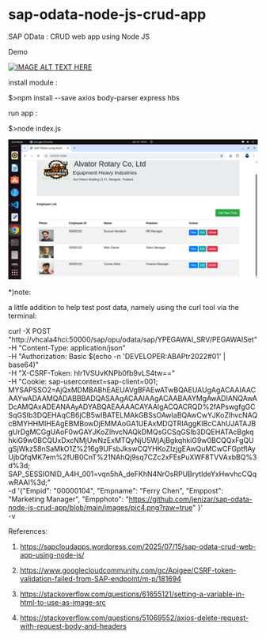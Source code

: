 # sap-odata-node-js-crud-app
SAP OData : CRUD web app using Node JS

Demo

[![IMAGE ALT TEXT HERE](http://img.youtube.com/vi/_RzTsiJ2hTA/0.jpg)](http://www.youtube.com/watch?v=_RzTsiJ2hTA)

install module :

$>npm install --save axios body-parser express hbs

run app : 

$>node index.js

![alt text](https://github.com/jenizar/sap-odata-node-js-crud-app/blob/main/screenshots/pic1.png)

*)note:

a little addition to help test post data, namely using the curl tool via the terminal:

curl -X POST "http://vhcala4hci:50000/sap/opu/odata/sap/YPEGAWAI_SRV/PEGAWAISet" \
     -H "Content-Type: application/json" \
     -H "Authorization: Basic $(echo -n 'DEVELOPER:ABAPtr2022#01' | base64)" \
     -H "X-CSRF-Token: hIr1VSUvKNPb0fb9vLS4tw==" \
     -H "Cookie: sap-usercontext=sap-client=001; MYSAPSSO2=AjQxMDMBABhEAEUAVgBFAEwATwBQAEUAUgAgACAAIAACAAYwADAAMQADABBBADQASAAgACAAIAAgACAABAAYMgAwADIANQAwADcAMQAxADEANAAyADYABQAEAAAACAYAAlgACQACRQD%2fAPswgfgGCSqGSIb3DQEHAqCB6jCB5wIBATELMAkGBSsOAwIaBQAwCwYJKoZIhvcNAQcBMYHHMIHEAgEBMBowDjEMMAoGA1UEAxMDQTRIAggKIBcCAhUJATAJBgUrDgMCGgUAoF0wGAYJKoZIhvcNAQkDMQsGCSqGSIb3DQEHATAcBgkqhkiG9w0BCQUxDxcNMjUwNzExMTQyNjU5WjAjBgkqhkiG9w0BCQQxFgQUgSjWkz58nSaMkO1Z%216g9UFsbJkswCQYHKoZIzjgEAwQuMCwCFGptflAyUjbQfqMK7em%2fUB0CnT%21NAhQj9sq7CZc2xFEsPuXWF8TVVAxbBQ%3d%3d; SAP_SESSIONID_A4H_001=vqn5hA_deFKhN4NrOsRPUBrytldeYxHwvhcCQqwRAAI%3d;" \
     -d '{"Empid": "00000104",
  "Empname": "Ferry Chen",
  "Emppost": "Marketing Manager",
  "Empphoto": "https://github.com/jenizar/sap-odata-node-js-crud-app/blob/main/images/pic4.png?raw=true"
}' \
     -v

References:

1. https://sapcloudapps.wordpress.com/2025/07/15/sap-odata-crud-web-app-using-node-js/

2. https://www.googlecloudcommunity.com/gc/Apigee/CSRF-token-validation-failed-from-SAP-endpoint/m-p/181694

3. https://stackoverflow.com/questions/61655121/setting-a-variable-in-html-to-use-as-image-src

4. https://stackoverflow.com/questions/51069552/axios-delete-request-with-request-body-and-headers
